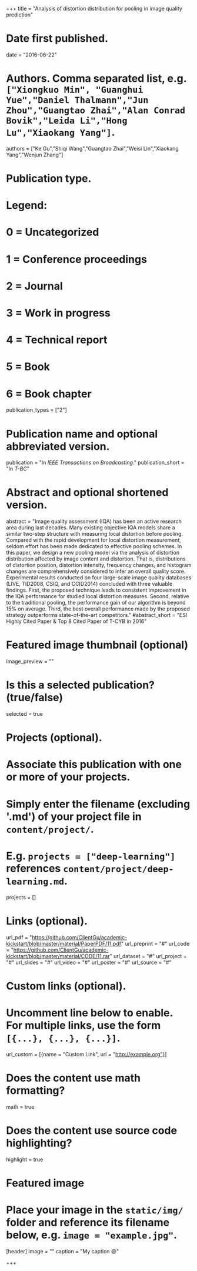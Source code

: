 +++
title = "Analysis of distortion distribution for pooling in image quality prediction"

# Date first published.
date = "2016-06-22"

# Authors. Comma separated list, e.g. `["Xiongkuo Min", "Guanghui Yue","Daniel Thalmann","Jun Zhou","Guangtao Zhai","Alan Conrad Bovik","Leida Li","Hong Lu","Xiaokang Yang"]`.
authors = ["Ke Gu","Shiqi Wang","Guangtao Zhai","Weisi Lin","Xiaokang Yang","Wenjun Zhang"]
# Publication type.
# Legend:
# 0 = Uncategorized
# 1 = Conference proceedings
# 2 = Journal
# 3 = Work in progress
# 4 = Technical report
# 5 = Book
# 6 = Book chapter
publication_types = ["2"]

# Publication name and optional abbreviated version.
publication = "In *IEEE Transactions on Broadcasting*."
publication_short = "In *T-BC*"

# Abstract and optional shortened version.
abstract = "Image quality assessment (IQA) has been an active research area during last decades. Many existing objective IQA models share a similar two-step structure with measuring local distortion before pooling. Compared with the rapid development for local distortion measurement, seldom effort has been made dedicated to effective pooling schemes. In this paper, we design a new pooling model via the analysis of distortion distribution affected by image content and distortion. That is, distributions of distortion position, distortion intensity, frequency changes, and histogram changes are comprehensively considered to infer an overall quality score. Experimental results conducted on four large-scale image quality databases (LIVE, TID2008, CSIQ, and CCID2014) concluded with three valuable findings. First, the proposed technique leads to consistent improvement in the IQA performance for studied local distortion measures. Second, relative to the traditional pooling, the performance gain of our algorithm is beyond 15% on average. Third, the best overall performance made by the proposed strategy outperforms state-of-the-art competitors."
#abstract_short = "ESI Highly Cited Paper & Top 8 Cited Paper of T-CYB in 2016"

# Featured image thumbnail (optional)
image_preview = ""

# Is this a selected publication? (true/false)
selected = true

# Projects (optional).
#   Associate this publication with one or more of your projects.
#   Simply enter the filename (excluding '.md') of your project file in `content/project/`.
#   E.g. `projects = ["deep-learning"]` references `content/project/deep-learning.md`.
projects = []

# Links (optional).
url_pdf = "https://github.com/ClientGu/academic-kickstart/blob/master/material/PaperPDF/11.pdf"
url_preprint = "#"
url_code = "https://github.com/ClientGu/academic-kickstart/blob/master/material/CODE/11.rar"
url_dataset = "#"
url_project = "#"
url_slides = "#"
url_video = "#"
url_poster = "#"
url_source = "#"

# Custom links (optional).
#   Uncomment line below to enable. For multiple links, use the form `[{...}, {...}, {...}]`.
 url_custom = [{name = "Custom Link", url = "http://example.org"}]

# Does the content use math formatting?
math = true

# Does the content use source code highlighting?
highlight = true

# Featured image
# Place your image in the `static/img/` folder and reference its filename below, e.g. `image = "example.jpg"`.
[header]
image = ""
caption = "My caption 😄"

+++
